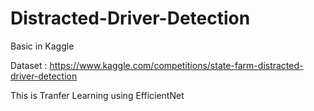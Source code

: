 # Distracted-Driver-Detection
Basic in Kaggle 


Dataset : https://www.kaggle.com/competitions/state-farm-distracted-driver-detection


This is Tranfer Learning using EfficientNet
